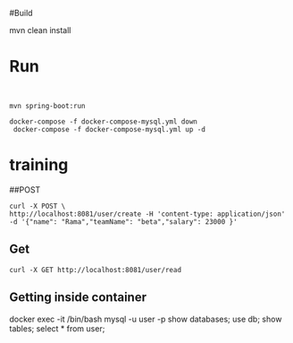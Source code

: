 #Build

mvn clean install

# Run
```


mvn spring-boot:run

docker-compose -f docker-compose-mysql.yml down
 docker-compose -f docker-compose-mysql.yml up -d
```
# training
##POST

```
curl -X POST \
http://localhost:8081/user/create -H 'content-type: application/json' -d '{"name": "Rama","teamName": "beta","salary": 23000 }'

```
## Get 

```
curl -X GET http://localhost:8081/user/read 
```

## Getting inside container

docker exec -it <container-id> /bin/bash
mysql -u user -p
show databases;
use db;
show tables;
select * from user;
